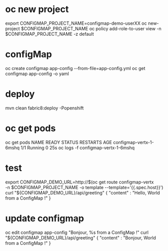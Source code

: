# oc new project
export CONFIGMAP_PROJECT_NAME=configmap-demo-userXX
oc new-project $CONFIGMAP_PROJECT_NAME
oc policy add-role-to-user view -n $CONFIGMAP_PROJECT_NAME -z default

# configMap
oc create configmap app-config --from-file=app-config.yml
oc get configmap app-config -o yaml

# deploy
mvn clean fabric8:deploy -Popenshift

# oc get pods
oc get pods
NAME                          READY     STATUS      RESTARTS   AGE
configmap-vertx-1-6mshq       1/1       Running     0          25s
oc logs -f configmap-vertx-1-6mshq


# test
export CONFIGMAP_DEMO_URL=http://$(oc get route configmap-vertx \
-n $CONFIGMAP_PROJECT_NAME -o template --template='{{.spec.host}}')
curl "${CONFIGMAP_DEMO_URL}/api/greeting"
{
  "content" : "Hello, World from a ConfigMap !"
}

# update configmap
oc edit configmap app-config
"Bonjour, %s from a ConfigMap !"
curl "${CONFIGMAP_DEMO_URL}/api/greeting"
{
  "content" : "Bonjour, World from a ConfigMap !"
}

